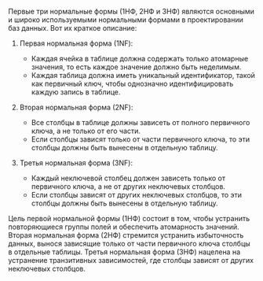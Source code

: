 Первые три нормальные формы (1НФ, 2НФ и 3НФ) являются основными и широко используемыми нормальными формами в проектировании баз данных. Вот их краткое описание:

1. Первая нормальная форма (1NF):
    
    - Каждая ячейка в таблице должна содержать только атомарные значения, то есть каждое значение должно быть неделимым.
    - Каждая таблица должна иметь уникальный идентификатор, такой как первичный ключ, чтобы однозначно идентифицировать каждую запись в таблице.
2. Вторая нормальная форма (2NF):
    
    - Все столбцы в таблице должны зависеть от полного первичного ключа, а не только от его части.
    - Если столбцы зависят только от части первичного ключа, то эти столбцы должны быть вынесены в отдельную таблицу.
3. Третья нормальная форма (3NF):
    
    - Каждый неключевой столбец должен зависеть только от первичного ключа, а не от других неключевых столбцов.
    - Если столбцы зависят от других неключевых столбцов, то эти столбцы должны быть вынесены в отдельную таблицу.

Цель первой нормальной формы (1НФ) состоит в том, чтобы устранить повторяющиеся группы полей и обеспечить атомарность значений. Вторая нормальная форма (2НФ) стремится устранить избыточность данных, вынося зависящие только от части первичного ключа столбцы в отдельные таблицы. Третья нормальная форма (3НФ) нацелена на устранение транзитивных зависимостей, где столбцы зависят от других неключевых столбцов.